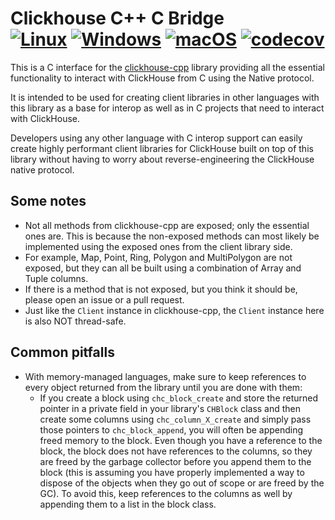 Clickhouse C++ C Bridge <br/>[![Linux](https://github.com/moaazassali/clickhouse-cpp-c-bridge/actions/workflows/linux.yml/badge.svg)](https://github.com/moaazassali/clickhouse-cpp-c-bridge/actions/workflows/linux.yml) [![Windows](https://github.com/moaazassali/clickhouse-cpp-c-bridge/actions/workflows/windows.yml/badge.svg)](https://github.com/moaazassali/clickhouse-cpp-c-bridge/actions/workflows/windows.yml) [![macOS](https://github.com/moaazassali/clickhouse-cpp-c-bridge/actions/workflows/macos.yml/badge.svg)](https://github.com/moaazassali/clickhouse-cpp-c-bridge/actions/workflows/macos.yml) [![codecov](https://codecov.io/github/moaazassali/clickhouse-cpp-c-bridge/graph/badge.svg?token=LOW8YNGOU4)](https://codecov.io/github/moaazassali/clickhouse-cpp-c-bridge)
========================
This is a C interface for the [clickhouse-cpp](https://github.com/ClickHouse/clickhouse-cpp) library providing all
the essential functionality to interact with ClickHouse from C using the Native protocol.

It is intended to be used for creating client libraries in other languages with this library as a base for interop
as well as in C projects that need to interact with ClickHouse.

Developers using any other language with C interop support can easily create highly performant client
libraries for ClickHouse built on top of this library without having to worry about reverse-engineering the ClickHouse
native protocol.

## Some notes

- Not all methods from clickhouse-cpp are exposed; only the essential ones are. This is because the
  non-exposed methods can most likely be implemented using the exposed ones from the client library side.
- For example, Map, Point, Ring, Polygon and MultiPolygon are not exposed, but they can all be built using a combination
  of Array and Tuple columns.
- If there is a method that is not exposed, but you think it should be, please open an issue or a pull request.
- Just like the `Client` instance in clickhouse-cpp, the `Client` instance here is also NOT thread-safe.

## Common pitfalls

- With memory-managed languages, make sure to keep references to every object returned from the library until you are
  done with them:
    - If you create a block using `chc_block_create` and store the returned pointer in a private field in
      your library's `CHBlock` class and then create some columns using `chc_column_X_create` and simply pass those
      pointers to `chc_block_append`, you will often be appending freed memory to the block. Even though you have a
      reference to the block, the block does not have references to the columns, so they are freed by the garbage
      collector before you append them to the block (this is assuming you have properly implemented a way to dispose of
      the objects when they go out of scope or are freed by the GC). To avoid this, keep references to the columns as
      well by appending them to a list in the block class.
